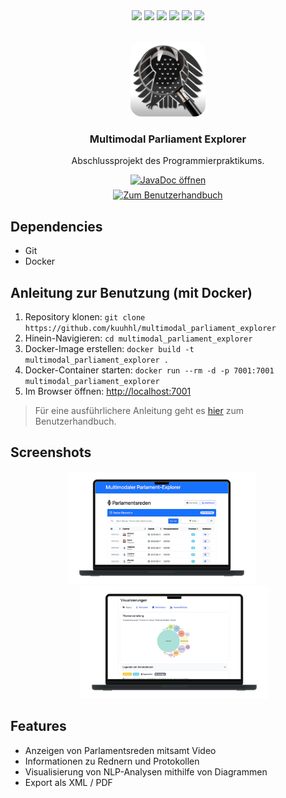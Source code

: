 <div align="center">
  <img src="https://img.shields.io/badge/Java 17-000000?style=for-the-badge&logo=openjdk&logoColor=white">
  <img src="https://img.shields.io/badge/D3-F9A03C?style=for-the-badge&logo=D3&logoColor=white">
  <img src="https://img.shields.io/badge/Apache FreeMarker-326CAC?style=for-the-badge&logo=apachefreemarker&logoColor=white">
  <img src="https://img.shields.io/badge/Docker-2496ED?style=for-the-badge&logo=docker&logoColor=white">
  <img src="https://img.shields.io/badge/LaTeX-008080?style=for-the-badge&logo=latex&logoColor=white">
  <img src="https://img.shields.io/badge/MongoDB-47A248?style=for-the-badge&logo=mongodb&logoColor=white">

</div>

<br />

<p align="center">
  <img src="assets/icon.png" alt="Logo" width="120" height="120" style="border-radius:15%;">
  <h3 align="center">Multimodal Parliament Explorer</h3>
  <p align="center">Abschlussprojekt des Programmierpraktikums.</p>
</p>
<div align="center" style="display: flex; flex-direction: column; gap: 0.5em;">
  <a href="http://documentation.multimodalparliamentexplorer.landmann.ph/">
    <img alt="JavaDoc öffnen" src="https://img.shields.io/badge/JavaDoc öffnen-F89820?style=for-the-badge&logo=openjdk&logoColor=white">
  </a>
  <a href="benutzerhandbuch.md">
    <img alt="Zum Benutzerhandbuch" src="https://img.shields.io/badge/Zum Benutzerhandbuch-000000?style=for-the-badge&logo=data:image/svg+xml;base64,PHN2ZyB4bWxucz0iaHR0cDovL3d3dy53My5vcmcvMjAwMC9zdmciIGhlaWdodD0iMjRweCIgdmlld0JveD0iMCAtOTYwIDk2MCA5NjAiIHdpZHRoPSIyNHB4IiBmaWxsPSIjZTNlM2UzIj48cGF0aCBkPSJNMjQwLTgwcS0zMyAwLTU2LjUtMjMuNVQxNjAtMTYwdi02NDBxMC0zMyAyMy41LTU2LjVUMjQwLTg4MGg0ODBxMzMgMCA1Ni41IDIzLjVUODAwLTgwMHY2NDBxMCAzMy0yMy41IDU2LjVUNzIwLTgwSDI0MFptMC04MGg0ODB2LTY0MGgtODB2MjgwbC0xMDAtNjAtMTAwIDYwdi0yODBIMjQwdjY0MFptMCAwdi02NDAgNjQwWm0yMDAtMzYwIDEwMC02MCAxMDAgNjAtMTAwLTYwLTEwMCA2MFoiLz48L3N2Zz4=&logoColor=white">
  </a>
</div>

## Dependencies

* Git
* Docker

## Anleitung zur Benutzung (mit Docker)

1. Repository klonen: `git clone https://github.com/kuuhhl/multimodal_parliament_explorer`
2. Hinein-Navigieren: `cd multimodal_parliament_explorer`
3. Docker-Image erstellen: `docker build -t multimodal_parliament_explorer .`
4. Docker-Container starten: `docker run --rm -d -p 7001:7001 multimodal_parliament_explorer`
5. Im Browser öffnen: [http://localhost:7001](http://localhost:7001)

> Für eine ausführlichere Anleitung geht es [hier](benutzerhandbuch.md) zum Benutzerhandbuch.

## Screenshots

<div align="center">
  <img src="assets/screenshot-1.png" alt="Screenshot 1" width="300" style="margin-right: 20px;">
  <img src="assets/screenshot-2.png" alt="Screenshot 2" width="300" style="margin-left: 20px;">
</div>

## Features

* Anzeigen von Parlamentsreden mitsamt Video
* Informationen zu Rednern und Protokollen
* Visualisierung von NLP-Analysen mithilfe von Diagrammen
* Export als XML / PDF
